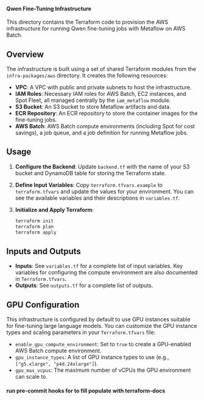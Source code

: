 #### Qwen Fine-Tuning Infrastructure

This directory contains the Terraform code to provision the AWS infrastructure for running Qwen fine-tuning jobs with Metaflow on AWS Batch.

## Overview

The infrastructure is built using a set of shared Terraform modules from the `infra-packages/aws` directory. It creates the following resources:

- **VPC**: A VPC with public and private subnets to host the infrastructure.
- **IAM Roles**: Necessary IAM roles for AWS Batch, EC2 instances, and Spot Fleet, all managed centrally by the `iam_metaflow` module.
- **S3 Bucket**: An S3 bucket to store Metaflow artifacts and data.
- **ECR Repository**: An ECR repository to store the container images for the fine-tuning jobs.
- **AWS Batch**: AWS Batch compute environments (including Spot for cost savings), a job queue, and a job definition for running Metaflow jobs.

## Usage

1.  **Configure the Backend**: Update `backend.tf` with the name of your S3 bucket and DynamoDB table for storing the Terraform state.

2.  **Define Input Variables**: Copy `terraform.tfvars.example` to `terraform.tfvars` and update the values for your environment. You can see the available variables and their descriptions in `variables.tf`.

3.  **Initialize and Apply Terraform**:

    ```bash
    terraform init
    terraform plan
    terraform apply
    ```

## Inputs and Outputs

-   **Inputs**: See `variables.tf` for a complete list of input variables. Key variables for configuring the compute environment are also documented in `Terraform.tfvars`.
-   **Outputs**: See `outputs.tf` for a complete list of outputs.

## GPU Configuration

This infrastructure is configured by default to use GPU instances suitable for fine-tuning large language models. You can customize the GPU instance types and scaling parameters in your `Terraform.tfvars` file:

-   `enable_gpu_compute_environment`: Set to `true` to create a GPU-enabled AWS Batch compute environment.
-   `gpu_instance_types`: A list of GPU instance types to use (e.g., `["g5.xlarge", "p4d.24xlarge"]`).
-   `gpu_max_vcpus`: The maximum number of vCPUs the GPU environment can scale to.
#### run pre-commit hooks for to fill populate with terraform-docs
